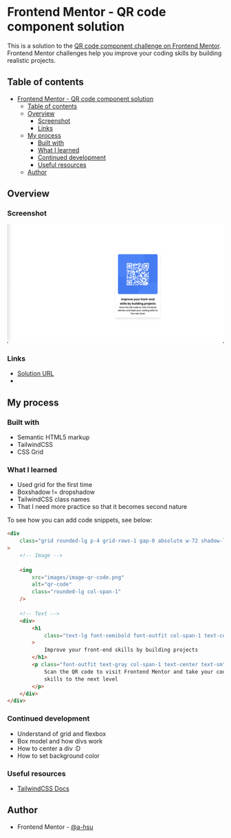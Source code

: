 # Frontend Mentor - QR code component solution

This is a solution to the [QR code component challenge on Frontend Mentor](https://www.frontendmentor.io/challenges/qr-code-component-iux_sIO_H). Frontend Mentor challenges help you improve your coding skills by building realistic projects.

## Table of contents

- [Frontend Mentor - QR code component solution](#frontend-mentor---qr-code-component-solution)
  - [Table of contents](#table-of-contents)
  - [Overview](#overview)
    - [Screenshot](#screenshot)
    - [Links](#links)
  - [My process](#my-process)
    - [Built with](#built-with)
    - [What I learned](#what-i-learned)
    - [Continued development](#continued-development)
    - [Useful resources](#useful-resources)
  - [Author](#author)

## Overview

### Screenshot

![](./images/solution.png)

### Links

-   [Solution URL](https://github.com/a-hsu/frontend-mentor/tree/main/challenges/qr-code-component-main)
-   [Live Site URL]: (https://a-hsu.github.io/frontend-mentor/challenges/qr-code-component-main/index.html)

## My process

### Built with

-   Semantic HTML5 markup
-   TailwindCSS
-   CSS Grid

### What I learned

-   Used grid for the first time
-   Boxshadow != dropshadow
-   TailwindCSS class names
-   That I need more practice so that it becomes second nature

To see how you can add code snippets, see below:

```html
<div
    class="grid rounded-lg p-4 grid-rows-1 gap-0 absolute w-72 shadow-lg inset-x-1/2 top-44"
>
    <!-- Image -->

    <img
        src="images/image-qr-code.png"
        alt="qr-code"
        class="rounded-lg col-span-1"
    />

    <!-- Text -->
    <div>
        <h1
            class="text-lg font-semibold font-outfit col-span-1 text-center pt-5"
        >
            Improve your front-end skills by building projects
        </h1>
        <p class="font-outfit text-gray col-span-1 text-center text-sm">
            Scan the QR code to visit Frontend Mentor and take your coding
            skills to the next level
        </p>
    </div>
</div>
```

### Continued development

-   Understand of grid and flexbox
-   Box model and how divs work
-   How to center a div :D
-   How to set background color

### Useful resources

-   [TailwindCSS Docs](https://tailwindcss.com/docs/)

## Author

-   Frontend Mentor - [@a-hsu](https://www.frontendmentor.io/profile/a-hsu)
<!-- -   Website - [AndrewHsu](https://www.your-site.com)

<!-- ## Acknowledgments -->
